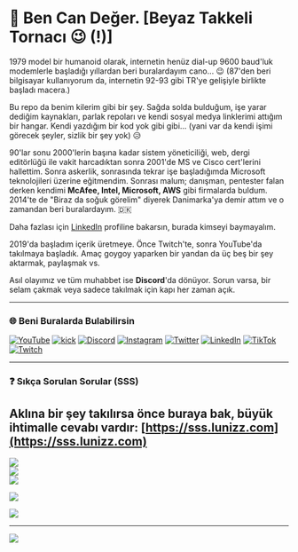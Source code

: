 # 👋 Ben Can Değer. [Beyaz Takkeli Tornacı 😉 (!)]

1979 model bir humanoid olarak, internetin henüz dial-up 9600 baud'luk modemlerle başladığı yıllardan beri buralardayım cano... 😉
(87'den beri bilgisayar kullanıyorum da, internetin 92-93 gibi TR'ye gelişiyle birlikte başladı macera.)

Bu repo da benim kilerim gibi bir şey. Sağda solda bulduğum, işe yarar dediğim kaynakları, parlak repoları ve kendi sosyal medya linklerimi attığım bir hangar. Kendi yazdığım bir kod yok gibi gibi... (yani var da kendi işimi görecek şeyler, sizlik bir şey yok) 😥

90'lar sonu 2000'lerin başına kadar sistem yöneticiliği, web, dergi editörlüğü ile vakit harcadıktan sonra 2001'de MS ve Cisco cert'lerini hallettim. Sonra askerlik, sonrasında tekrar işe başladığımda Microsoft teknolojileri üzerine eğitmendim. Sonrası malum; danışman, pentester falan derken kendimi **McAfee, Intel, Microsoft, AWS** gibi firmalarda buldum. 2014'te de "Biraz da soğuk görelim" diyerek Danimarka'ya demir attım ve o zamandan beri buralardayım. 🇩🇰

Daha fazlası için [LinkedIn](https://linkedin.com/in/CanDeger) profiline bakarsın, burada kimseyi baymayalım.

2019'da başladım içerik üretmeye. Önce Twitch'te, sonra YouTube'da takılmaya başladık. Amaç goygoy yaparken bir yandan da üç beş bir şey aktarmak, paylaşmak vs.

Asıl olayımız ve tüm muhabbet ise **Discord**'da dönüyor. Sorun varsa, bir selam çakmak veya sadece takılmak için kapı her zaman açık.

---

### 🌐 Beni Buralarda Bulabilirsin

[![YouTube](https://img.shields.io/badge/YouTube-%23FF0000.svg?style=flat-square&logo=YouTube&logoColor=white)](https://youtube.com/@candeger) [![kick](https://img.shields.io/badge/KICK-KICK?style=flat-square&logo=kick&logoColor=%2353FC19&color=%23000000)](https://kick.com/lunizz) [![Discord](https://img.shields.io/badge/Discord-%237289DA.svg?style=flat-square&logo=discord&logoColor=white)](https://discord.gg/lunizz) [![Instagram](https://img.shields.io/badge/Instagram-%23E4405F.svg?style=flat-square&logo=Instagram&logoColor=white)](https://instagram.com/CanDeger) [![Twitter](https://img.shields.io/badge/X-black.svg?style=flat-square&logo=X&logoColor=white)](https://twitter.com/CanDeger) [![LinkedIn](https://img.shields.io/badge/LinkedIn-%230077B5.svg?style=flat-square&logo=linkedin&logoColor=white)](https://linkedin.com/in/CanDeger) [![TikTok](https://img.shields.io/badge/TikTok-%23000000.svg?style=flat-square&logo=TikTok&logoColor=white)](https://tiktok.com/@Can.Deger) [![Twitch](https://img.shields.io/badge/Twitch-%239146FF.svg?style=flat-square&logo=Twitch&logoColor=white)](https://twitch.tv/LuNiZz) 

---

### ❓ Sıkça Sorulan Sorular (SSS)

Aklına bir şey takılırsa önce buraya bak, büyük ihtimalle cevabı vardır: **[https://sss.lunizz.com](https://sss.lunizz.com)**
---

![](https://github-readme-stats.vercel.app/api?username=LuNiZz&theme=dark&hide_border=false&include_all_commits=true&count_private=true)<br/>
![](https://github-readme-streak-stats.herokuapp.com/?user=LuNiZz&theme=dark&hide_border=false)<br/>
![](https://github-readme-stats.vercel.app/api/top-langs/?username=LuNiZz&theme=dark&hide_border=false&include_all_commits=true&count_private=true&layout=compact)


![](https://github-profile-trophy.vercel.app/?username=LuNiZz&theme=radical&no-frame=true&no-bg=false&margin-w=4)


![](https://github-contributor-stats.vercel.app/api?username=LuNiZz&limit=5&theme=dark&combine_all_yearly_contributions=true)

---
[![](https://visitor-badge.laobi.icu/badge?page_id=LuNiZz.lunizz)](#)


<!-- Proudly created with GPRM ( https://gprm.itsvg.in ) -->





<br />
